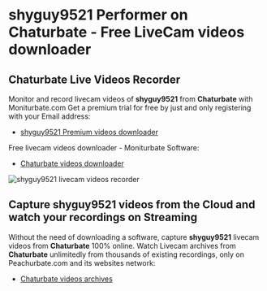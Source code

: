 # shyguy9521 Performer on Chaturbate - Free LiveCam videos downloader

## Chaturbate Live Videos Recorder

Monitor and record livecam videos of **shyguy9521** from **Chaturbate** with Moniturbate.com
Get a premium trial for free by just and only registering with your Email address:
* [shyguy9521 Premium videos downloader](https://moniturbate.com/request-demo-licence-key.html)

Free livecam videos downloader - Moniturbate Software:
* [Chaturbate videos downloader](https://moniturbate.com/moniturbate-download-software.html)

![shyguy9521 livecam videos recorder](https://peachurnet.com/templates/moniturbate-software.png)


## Capture shyguy9521 videos from the Cloud and watch your recordings on Streaming

Without the need of downloading a software, capture **shyguy9521** livecam videos from **Chaturbate** 100% online.
Watch Livecam archives from **Chaturbate** unlimitedly from thousands of existing recordings, only on Peachurbate.com and its websites network:
* [Chaturbate videos archives](https://peachurnet.com/)